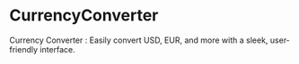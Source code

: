 # CurrencyConverter
 Currency Converter : Easily convert USD, EUR, and more with a sleek, user-friendly interface.
